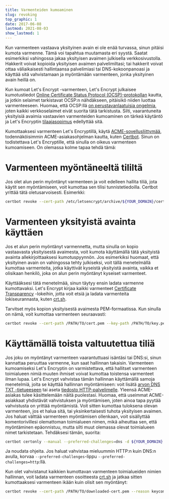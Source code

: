 ```yaml
---
title: Varmenteiden kumoaminen
slug: revoking
top_graphic: 1
date: 2017-06-08
lastmod: 2021-08-03
show_lastmod: 1
---
```



Kun varmenteen vastaava yksityinen avain ei ole enää turvassa, sinun pitäisi kumota varmenne. Tämä voi tapahtua muutamasta eri syystä. Saatat esimerkiksi vahingossa jakaa yksityisen avaimen julkisella verkkosivustolla. Hakkerit voivat kopioida yksityisen avaimen palvelimiltasi; tai hakkerit voivat ottaa väliaikaisesti hallintaansa palvelimiasi tai DNS-kokoonpanoasi ja käyttää sitä vahvistamaan ja myöntämään varmenteen, jonka yksityinen avain heillä on.

Kun kumoat Let's Encrypt -varmenteen, Let's Encrypt julkaisee kumotustiedot [Online Certificate Status Protocol (OCSP)-protokollan](https://en.wikipedia.orgwiki/Online_Certificate_Status_Protocol) kautta, ja jotkin selaimet tarkistavat OCSP:n nähdäkseen, pitäisikö niiden luottaa varmenteeseen. Huomaa, että OCSP:llä [ on perustavanlaatuisia ongelmia](https://www.imperialviolet.org/2011/03/18/revocation.html), joten kaikki verkkoselaimet eivät suorita tätä tarkistusta. Silti, vaarantuneita yksityisiä avaimia vastaavien varmenteiden kumoaminen on tärkeä käytäntö ja Let's Encryptin [tilaajasopimus](https://letsencrypt.org/repository/) edellyttää sitä.

Kumottaaksesi varmenteen Let's Encryptillä, käytä [ACME-sovellusliittymää](https://github.com/letsencrypt/boulder/blob/master/docs/acme-divergences.md), todennäköisimmin ACME-asiakasohjelman kautta, kuten [Certbot](https://certbot.eff.org/). Sinun on todistettava Let's Encryptille, että sinulla on oikeus varmenteen kumoamiseen. On olemassa kolme tapaa tehdä tämä:

# Varmenteen myöntäneeltä tililtä

Jos olet alun perin myöntänyt varmenteen ja voit edelleen hallita tiliä, jota käytit sen myöntämiseen, voit kumottaa sen tilisi tunnistetiedoilla. Certbot yrittää tätä oletusarvoisesti. Esimerkki:

```bash
certbot revoke --cert-path /etc/letsencrypt/archive/${YOUR_DOMAIN}/cert1.pem --reason keycompromise
```

# Varmenteen yksityistä avainta käyttäen

Jos et alun perin myöntänyt varmennetta, mutta sinulla on kopio vastaavasta yksityisestä avaimesta, voit kumota käyttämällä tätä yksityistä avainta allekirjoittaaksesi kumotuspyynnön. Jos esimerkiksi huomaat, että yksityinen avain on vahingossa tehty julkiseksi, voit tällä menetelmällä kumottaa varmenteita, jotka käyttivät kyseistä yksityistä avainta, vaikka et olisikaan henkilö, joka on alun perin myöntänyt kyseiset varmenteet.

Käyttääksesi tätä menetelmää, sinun täytyy ensin ladata varmenne kumottavaksi. Let's Encrypt kirjaa kaikki varmenteet [Certificate Transparency](https://www.certificate-transparency.org/) -lokeihin, jotta voit etsiä ja ladata varmenteita lokiseurannasta, kuten [crt.sh](https://crt.sh/).

Tarvitset myös kopion yksityisestä avaimesta PEM-formaatissa. Kun sinulla on nämä, voit kumottaa varmenteen seuraavasti:

```bash
certbot revoke --cert-path /PATH/TO/cert.pem --key-path /PATH/TO/key.pem --reason keycompromise
```

# Käyttämällä toista valtuutettua tiliä

Jos joku on myöntänyt varmenteen vaarantuttuasi isäntäsi tai DNS:si, sinun kannattaa peruuttaa varmenne, kun saat hallinnan takaisin. Varmenteen kumoamiseksi Let's Encryptin on varmistettava, että hallitset varmenteen toimialueen nimiä muuten ihmiset voivat kumottaa toistensa varmenteet ilman lupaa. Let's Encrypt vahvistaa tämän hallinnan käyttämällä samoja menetelmiä, joita se käyttää hallinnan myöntämiseen: voit lisätä [arvon DNS TXT -tietueeseen](https://tools.ietf.org/html/rfc8555#section-8.4) tai aseta [tiedosto HTTP-palvelimelle](https://tools.ietf.org/html/rfc8555#section-8.3). Yleensä ACME-asiakas tulee käsittelemään näitä puolestasi. Huomaa, että useimmat ACME-asiakkaat yhdistävät vahvistuksen ja myöntämisen, joten ainoa tapa pyytää vahvistusta on yrittää myöntämistä. Voit sitten kumottaa tuloksena olevan varmenteen, jos et halua sitä, tai yksinkertaisesti tuhota yksityisen avaimen. Jos haluat välttää varmenteen myöntämisen ollenkaan, voit sisällyttää komentorivillesi olemattoman toimialueen nimen, mikä aiheuttaa sen, että myöntäminen epäonnistuu, mutta silti muut olemassa olevat toimialueen nimet tarkistetaan. Tehdäksesi tämän, suorita:

```bash
certbot certonly --manual --preferred-challenges=dns -d ${YOUR_DOMAIN} -d nonexistent.${YOUR_DOMAIN}
```

Ja noudata ohjeita. Jos haluat vahvistaa mieluummin HTTP:n kuin DNS:n avulla, korvaa `--preferred-challenges`-lippu `--preferred-challenges=http`:llä.

Kun olet vahvistanut kaikkien kumottavan varmenteen toimialueiden nimien hallinnan, voit ladata varmenteen osoitteesta [crt.sh](https://crt.sh/) ja jatkaa sitten kumottaaksesi varmenteen ikään kuin olisit sen myöntänyt:

```bash
certbot revoke --cert-path /PATH/TO/downloaded-cert.pem --reason keycompromise
```
